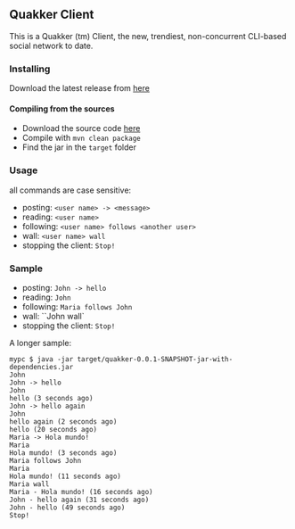 ## Quakker Client

This is a Quakker (tm) Client, the new, trendiest, non-concurrent CLI-based social network to date.

### Installing

Download the latest release from [here](https://github.com/alvarogarcia7/quakk-kata-java/releases)

#### Compiling from the sources

 * Download the source code [here](https://github.com/alvarogarcia7/quakk-kata-java)
 * Compile with ```mvn clean package```
 * Find the jar in the ``target`` folder

### Usage

all commands are case sensitive:

  * posting: ``<user name> -> <message>``
  * reading: ``<user name>``
  * following: ``<user name> follows <another user>``
  * wall: ``<user name> wall``
  * stopping the client: ``Stop!``

### Sample

  * posting: ``John -> hello``
  * reading: ``John``
  * following: ``Maria follows John``
  * wall: ``John wall`
  * stopping the client: ``Stop!``

A longer sample:

```
mypc $ java -jar target/quakker-0.0.1-SNAPSHOT-jar-with-dependencies.jar
John
John -> hello
John
hello (3 seconds ago)
John -> hello again
John
hello again (2 seconds ago)
hello (20 seconds ago)
Maria -> Hola mundo!
Maria
Hola mundo! (3 seconds ago)
Maria follows John
Maria
Hola mundo! (11 seconds ago)
Maria wall
Maria - Hola mundo! (16 seconds ago)
John - hello again (31 seconds ago)
John - hello (49 seconds ago)
Stop!
```
